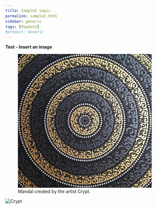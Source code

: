 ```yaml
---
title: Sample2 topic
permalink: sample2.html
sidebar: generic
tags: [PopGen1]
#product: Generic
---
```


<p><strong>Test - Insert an image</strong></p>

<figure>
    <a href="/_docs/images/crypt.jpg"><img src="/_docs/images/crypt.jpg"></a>
    <figcaption>Mandal created by the artist Crypt.</figcaption>
</figure>


![Crypt]({{site.image_path}}/crypt.jpg)
